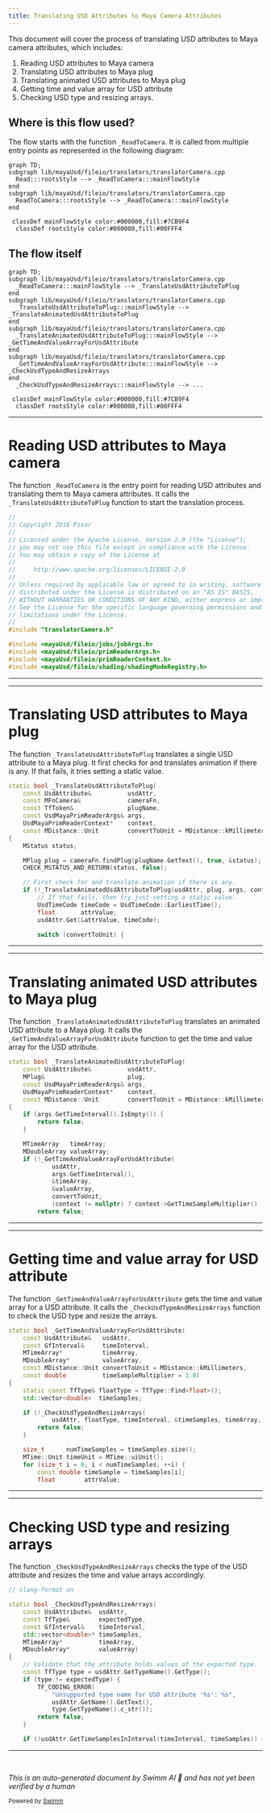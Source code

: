 ```yaml
---
title: Translating USD Attributes to Maya Camera Attributes
---
```


This document will cover the process of translating USD attributes to Maya camera attributes, which includes:

1. Reading USD attributes to Maya camera
2. Translating USD attributes to Maya plug
3. Translating animated USD attributes to Maya plug
4. Getting time and value array for USD attribute
5. Checking USD type and resizing arrays.

## Where is this flow used?

The flow starts with the function `_ReadToCamera`. It is called from multiple entry points as represented in the following diagram:

```mermaid
graph TD;
subgraph lib/mayaUsd/fileio/translators/translatorCamera.cpp
  Read:::rootsStyle --> _ReadToCamera:::mainFlowStyle
end
subgraph lib/mayaUsd/fileio/translators/translatorCamera.cpp
  ReadToCamera:::rootsStyle --> _ReadToCamera:::mainFlowStyle
end

 classDef mainFlowStyle color:#000000,fill:#7CB9F4
  classDef rootsStyle color:#000000,fill:#00FFF4
```

## The flow itself

```mermaid
graph TD;
subgraph lib/mayaUsd/fileio/translators/translatorCamera.cpp
  _ReadToCamera:::mainFlowStyle --> _TranslateUsdAttributeToPlug
end
subgraph lib/mayaUsd/fileio/translators/translatorCamera.cpp
  _TranslateUsdAttributeToPlug:::mainFlowStyle --> _TranslateAnimatedUsdAttributeToPlug
end
subgraph lib/mayaUsd/fileio/translators/translatorCamera.cpp
  _TranslateAnimatedUsdAttributeToPlug:::mainFlowStyle --> _GetTimeAndValueArrayForUsdAttribute
end
subgraph lib/mayaUsd/fileio/translators/translatorCamera.cpp
  _GetTimeAndValueArrayForUsdAttribute:::mainFlowStyle --> _CheckUsdTypeAndResizeArrays
end
  _CheckUsdTypeAndResizeArrays:::mainFlowStyle --> ...

 classDef mainFlowStyle color:#000000,fill:#7CB9F4
  classDef rootsStyle color:#000000,fill:#00FFF4
```

<SwmSnippet path="/lib/mayaUsd/fileio/translators/translatorCamera.cpp" line="1">

---

# Reading USD attributes to Maya camera

The function `_ReadToCamera` is the entry point for reading USD attributes and translating them to Maya camera attributes. It calls the `_TranslateUsdAttributeToPlug` function to start the translation process.

```c++
//
// Copyright 2016 Pixar
//
// Licensed under the Apache License, Version 2.0 (the "License");
// you may not use this file except in compliance with the License.
// You may obtain a copy of the License at
//
//     http://www.apache.org/licenses/LICENSE-2.0
//
// Unless required by applicable law or agreed to in writing, software
// distributed under the License is distributed on an "AS IS" BASIS,
// WITHOUT WARRANTIES OR CONDITIONS OF ANY KIND, either express or implied.
// See the License for the specific language governing permissions and
// limitations under the License.
//
#include "translatorCamera.h"

#include <mayaUsd/fileio/jobs/jobArgs.h>
#include <mayaUsd/fileio/primReaderArgs.h>
#include <mayaUsd/fileio/primReaderContext.h>
#include <mayaUsd/fileio/shading/shadingModeRegistry.h>
```

---

</SwmSnippet>

<SwmSnippet path="/lib/mayaUsd/fileio/translators/translatorCamera.cpp" line="272">

---

# Translating USD attributes to Maya plug

The function `_TranslateUsdAttributeToPlug` translates a single USD attribute to a Maya plug. It first checks for and translates animation if there is any. If that fails, it tries setting a static value.

```c++
static bool _TranslateUsdAttributeToPlug(
    const UsdAttribute&          usdAttr,
    const MFnCamera&             cameraFn,
    const TfToken&               plugName,
    const UsdMayaPrimReaderArgs& args,
    UsdMayaPrimReaderContext*    context,
    const MDistance::Unit        convertToUnit = MDistance::kMillimeters)
{
    MStatus status;

    MPlug plug = cameraFn.findPlug(plugName.GetText(), true, &status);
    CHECK_MSTATUS_AND_RETURN(status, false);

    // First check for and translate animation if there is any.
    if (!_TranslateAnimatedUsdAttributeToPlug(usdAttr, plug, args, context, convertToUnit)) {
        // If that fails, then try just setting a static value.
        UsdTimeCode timeCode = UsdTimeCode::EarliestTime();
        float       attrValue;
        usdAttr.Get(&attrValue, timeCode);

        switch (convertToUnit) {
```

---

</SwmSnippet>

<SwmSnippet path="/lib/mayaUsd/fileio/translators/translatorCamera.cpp" line="207">

---

# Translating animated USD attributes to Maya plug

The function `_TranslateAnimatedUsdAttributeToPlug` translates an animated USD attribute to a Maya plug. It calls the `_GetTimeAndValueArrayForUsdAttribute` function to get the time and value array for the USD attribute.

```c++
static bool _TranslateAnimatedUsdAttributeToPlug(
    const UsdAttribute&          usdAttr,
    MPlug&                       plug,
    const UsdMayaPrimReaderArgs& args,
    UsdMayaPrimReaderContext*    context,
    const MDistance::Unit        convertToUnit = MDistance::kMillimeters)
{
    if (args.GetTimeInterval().IsEmpty()) {
        return false;
    }

    MTimeArray   timeArray;
    MDoubleArray valueArray;
    if (!_GetTimeAndValueArrayForUsdAttribute(
            usdAttr,
            args.GetTimeInterval(),
            &timeArray,
            &valueArray,
            convertToUnit,
            (context != nullptr) ? context->GetTimeSampleMultiplier() : 1.0)) {
        return false;
```

---

</SwmSnippet>

<SwmSnippet path="/lib/mayaUsd/fileio/translators/translatorCamera.cpp" line="108">

---

# Getting time and value array for USD attribute

The function `_GetTimeAndValueArrayForUsdAttribute` gets the time and value array for a USD attribute. It calls the `_CheckUsdTypeAndResizeArrays` function to check the USD type and resize the arrays.

```c++
static bool _GetTimeAndValueArrayForUsdAttribute(
    const UsdAttribute&   usdAttr,
    const GfInterval&     timeInterval,
    MTimeArray*           timeArray,
    MDoubleArray*         valueArray,
    const MDistance::Unit convertToUnit = MDistance::kMillimeters,
    const double          timeSampleMultiplier = 1.0)
{
    static const TfType& floatType = TfType::Find<float>();
    std::vector<double>  timeSamples;

    if (!_CheckUsdTypeAndResizeArrays(
            usdAttr, floatType, timeInterval, &timeSamples, timeArray, valueArray)) {
        return false;
    }

    size_t      numTimeSamples = timeSamples.size();
    MTime::Unit timeUnit = MTime::uiUnit();
    for (size_t i = 0; i < numTimeSamples; ++i) {
        const double timeSample = timeSamples[i];
        float        attrValue;
```

---

</SwmSnippet>

<SwmSnippet path="/lib/mayaUsd/fileio/translators/translatorCamera.cpp" line="73">

---

# Checking USD type and resizing arrays

The function `_CheckUsdTypeAndResizeArrays` checks the type of the USD attribute and resizes the time and value arrays accordingly.

```c++
// clang-format on

static bool _CheckUsdTypeAndResizeArrays(
    const UsdAttribute&  usdAttr,
    const TfType&        expectedType,
    const GfInterval&    timeInterval,
    std::vector<double>* timeSamples,
    MTimeArray*          timeArray,
    MDoubleArray*        valueArray)
{
    // Validate that the attribute holds values of the expected type.
    const TfType type = usdAttr.GetTypeName().GetType();
    if (type != expectedType) {
        TF_CODING_ERROR(
            "Unsupported type name for USD attribute '%s': %s",
            usdAttr.GetName().GetText(),
            type.GetTypeName().c_str());
        return false;
    }

    if (!usdAttr.GetTimeSamplesInInterval(timeInterval, timeSamples)) {
```

---

</SwmSnippet>

&nbsp;

_This is an auto-generated document by Swimm AI 🌊 and has not yet been verified by a human_

<SwmMeta version="3.0.0" repo-id="Z2l0aHViJTNBJTNBbWF5YS11c2QlM0ElM0FnaWxhZG5hdm90" repo-name="maya-usd"><sup>Powered by [Swimm](/)</sup></SwmMeta>

